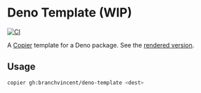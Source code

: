 # Deno Template (WIP)

[![CI](https://github.com/branchvincent/deno-template/workflows/CI/badge.svg)](https://github.com/branchvincent/deno-template/actions/workflows/ci.yaml)

A [Copier](https://github.com/copier-org/copier) template for a Deno package.
See the
[rendered version](https://github.com/branchvincent/deno-template/tree/rendered).

## Usage

```sh
copier gh:branchvincent/deno-template <dest>
```
